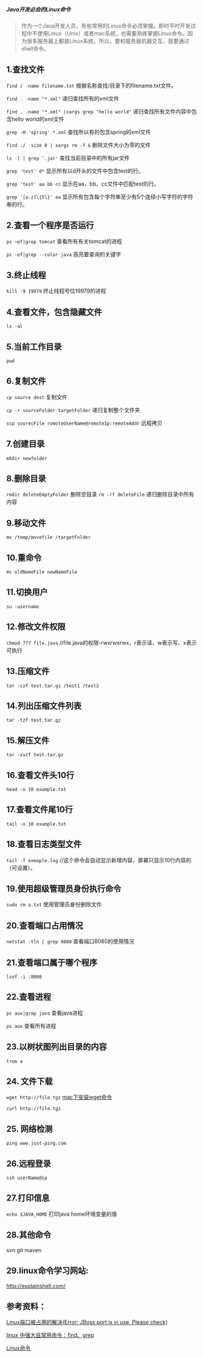 ##### Java开发必会的Linux命令

> 作为一个Java开发人员，有些常用的Linux命令必须掌握。即时平时开发过程中不使用Linux（Unix）或者mac系统，也需要熟练掌握Linux命令。因为很多服务器上都是Linux系统。所以，要和服务器机器交互，就要通过shell命令。

## 1.查找文件

`find / -name filename.txt` 根据名称查找/目录下的filename.txt文件。

`find . -name "*.xml"` 递归查找所有的xml文件

`find . -name "*.xml" |xargs grep "hello world"` 递归查找所有文件内容中包含hello world的xml文件

`grep -H 'spring' *.xml` 查找所以有的包含spring的xml文件

`find ./ -size 0 | xargs rm -f &` 删除文件大小为零的文件

`ls -l | grep '.jar'` 查找当前目录中的所有jar文件

`grep 'test' d*` 显示所有以d开头的文件中包含test的行。

`grep 'test' aa bb cc` 显示在aa，bb，cc文件中匹配test的行。

`grep '[a-z]\{5\}' aa` 显示所有包含每个字符串至少有5个连续小写字符的字符串的行。

## 2.查看一个程序是否运行

`ps –ef|grep tomcat` 查看所有有关tomcat的进程

`ps -ef|grep --color java` 高亮要查询的关键字

## 3.终止线程

`kill -9 19979` 终止线程号位19979的进程

## 4.查看文件，包含隐藏文件

```
ls -al
```

## 5.当前工作目录

```
pwd
```

## 6.复制文件

`cp source dest` 复制文件

`cp -r sourceFolder targetFolder` 递归复制整个文件夹

`scp sourecFile romoteUserName@remoteIp:remoteAddr` 远程拷贝

## 7.创建目录

```
mkdir newfolder
```

## 8.删除目录

`rmdir deleteEmptyFolder` 删除空目录 `rm -rf deleteFile` 递归删除目录中所有内容

## 9.移动文件

```
mv /temp/movefile /targetFolder
```

## 10.重命令

```
mv oldNameFile newNameFile
```

## 11.切换用户

```
su -username
```

## 12.修改文件权限

`chmod 777 file.java` //file.java的权限-rwxrwxrwx，r表示读、w表示写、x表示可执行

## 13.压缩文件

```
tar -czf test.tar.gz /test1 /test2
```

## 14.列出压缩文件列表

```
tar -tzf test.tar.gz
```

## 15.解压文件

```
tar -xvzf test.tar.gz
```

## 16.查看文件头10行

```
head -n 10 example.txt
```

## 17.查看文件尾10行

```
tail -n 10 example.txt
```

## 18.查看日志类型文件

`tail -f exmaple.log` //这个命令会自动显示新增内容，屏幕只显示10行内容的（可设置）。

## 19.使用超级管理员身份执行命令

`sudo rm a.txt` 使用管理员身份删除文件

## 20.查看端口占用情况

`netstat -tln | grep 8080` 查看端口8080的使用情况

## 21.查看端口属于哪个程序

```
lsof -i :8080
```

## 22.查看进程

`ps aux|grep java` 查看java进程

`ps aux` 查看所有进程

## 23.以树状图列出目录的内容

```
tree a
```

## 24. 文件下载

`wget http://file.tgz` [mac下安装wget命令](http://www.hollischuang.com/archives/548)

```
curl http://file.tgz
```

## 25. 网络检测

```
ping www.just-ping.com
```

## 26.远程登录

```
ssh userName@ip
```

## 27.打印信息

`echo $JAVA_HOME` 打印java home环境变量的值

## 28.其他命令

svn git maven

## 29.linux命令学习网站:

<http://explainshell.com/>

## 参考资料：

[Linux端口被占用的解决(Error: JBoss port is in use. Please check)](http://www.hollischuang.com/archives/239)

[linux 中强大且常用命令：find、grep](https://linux.cn/article-1672-1.html)

[Linux命令](http://blog.csdn.net/tianshijianbing1989/article/details/40780463)